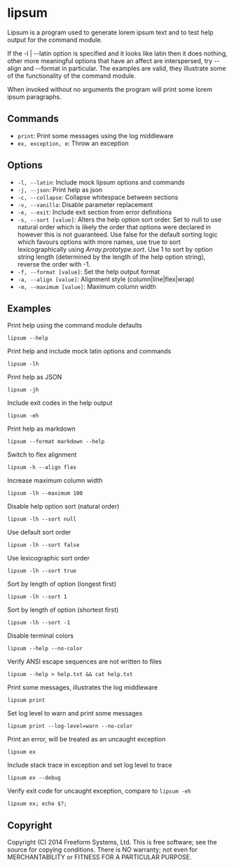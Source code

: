 lipsum
======

Lipsum is a program used to generate lorem ipsum text and to test help output for the command module.

If the -l | --latin option is specified and it looks like latin then it does nothing, other more meaningful options that have an affect are interspersed, try --align and --format in particular. The examples are valid, they illustrate some of the functionality of the command module.

When invoked without no arguments the program will print some lorem ipsum paragraphs.

## Commands

* `print`: Print some messages using the log middleware
* `ex, exception, e`: Throw an exception

## Options

* `-l, --latin`: Include mock lipsum options and commands
* `-j, --json`: Print help as json
* `-c, --collapse`: Collapse whitespace between sections
* `-v, --vanilla`: Disable parameter replacement
* `-e, --exit`: Include exit section from error definitions
* `-s, --sort [value]`: Alters the help option sort order. Set to null to use natural order which is likely the order that options were declared in however this is not guaranteed. Use false for the default sorting logic which favours options with more names, use true to sort lexicographically using *Array.prototype.sort*. Use 1 to sort by option string length (determined by the length of the help option string), reverse the order with -1.
* `-f, --format [value]`: Set the help output format
* `-a, --align [value]`: Alignment style (column|line|flex|wrap)
* `-m, --maximum [value]`: Maximum column width

## Examples

Print help using the command module defaults

```
lipsum --help
```

Print help and include mock latin options and commands

```
lipsum -lh
```

Print help as JSON

```
lipsum -jh
```

Include exit codes in the help output

```
lipsum -eh
```

Print help as markdown

```
lipsum --format markdown --help
```

Switch to flex alignment

```
lipsum -h --align flex
```

Increase maximum column width

```
lipsum -lh --maximum 100
```

Disable help option sort (natural order)

```
lipsum -lh --sort null
```

Use default sort order

```
lipsum -lh --sort false
```

Use lexicographic sort order

```
lipsum -lh --sort true
```

Sort by length of option (longest first)

```
lipsum -lh --sort 1
```

Sort by length of option (shortest first)

```
lipsum -lh --sort -1
```

Disable terminal colors

```
lipsum --help --no-color
```

Verify ANSI escape sequences are not written to files

```
lipsum --help > help.txt && cat help.txt
```

Print some messages, illustrates the log middleware

```
lipsum print
```

Set log level to warn and print some messages

```
lipsum print --log-level=warn --no-color
```

Print an error, will be treated as an uncaught exception

```
lipsum ex
```

Include stack trace in exception and set log level to trace

```
lipsum ex --debug
```

Verify exit code for uncaught exception, compare to `lipsum -eh`

```
lipsum ex; echo $?;
```

## Copyright

Copyright (C) 2014 Freeform Systems, Ltd.
This is free software; see the source for copying conditions. There is NO warranty; not even for MERCHANTABILITY or FITNESS FOR A PARTICULAR PURPOSE.
